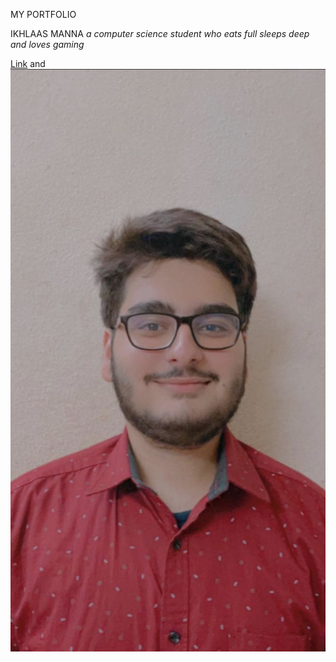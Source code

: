 MY PORTFOLIO

IKHLAAS MANNA 
_a computer science student who eats full sleeps deep and loves gaming_

[Link](https://www.facebook.com/ikhlaas.manna) and ![Image](/IMG_3291.PNG)

